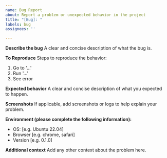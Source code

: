 ```yaml
---
name: Bug Report
about: Report a problem or unexpected behavior in the project
title: "[Bug]: "
labels: bug
assignees: ''

---
```


**Describe the bug**
A clear and concise description of what the bug is.

**To Reproduce**
Steps to reproduce the behavior:
1. Go to '...'
2. Run '...'
3. See error

**Expected behavior**
A clear and concise description of what you expected to happen.

**Screenshots**
If applicable, add screenshots or logs to help explain your problem.

**Environment (please complete the following information):**
 - OS: [e.g. Ubuntu 22.04]
 - Browser [e.g. chrome, safari]
 - Version [e.g. 0.1.0]

**Additional context**
Add any other context about the problem here.
